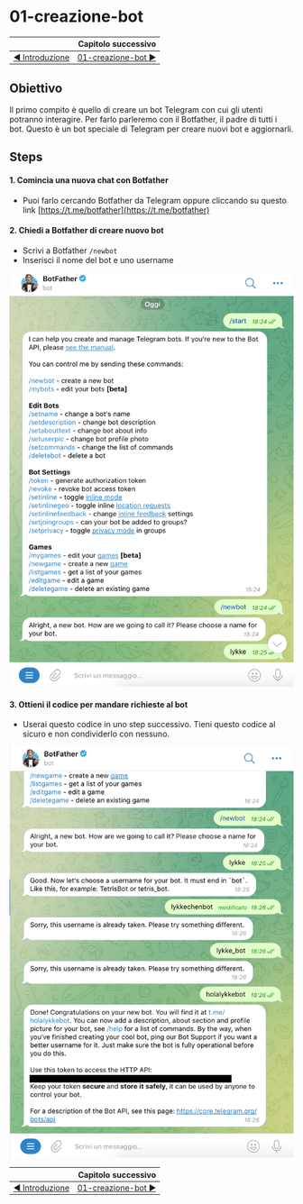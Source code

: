 # 01-creazione-bot

|    | Capitolo successivo | 
|:-- | ------------------: |
| [◀︎ Introduzione](https://github.com/voxel-community/2021-telegram-nasa-bot/) | [01-creazione-bot ▶︎]() |

## Obiettivo

Il primo compito è quello di creare un bot Telegram con cui gli utenti potranno interagire. Per farlo parleremo con il Botfather, il padre di tutti i bot. Questo è un bot speciale di Telegram per creare nuovi bot e aggiornarli. 

## Steps

#### 1. Comincia una nuova chat con Botfather
- Puoi farlo cercando Botfather da Telegram oppure cliccando su questo link [https://t.me/botfather](https://t.me/botfather) 

#### 2. Chiedi a Botfather di creare nuovo bot
- Scrivi a Botfather `/newbot`
- Inserisci il nome del bot e uno username

<kbd>![0-fatherbot-1](../assets/Lessons/0-fatherbot-1.png)</kbd>

#### 3. Ottieni il codice per mandare richieste al bot
- Userai questo codice in uno step successivo. Tieni questo codice al sicuro e non condividerlo con nessuno.

<kbd>![0-fatherbot-1](../assets/Lessons/0-fatherbot-2.png)</kbd>


|    | Capitolo successivo | 
|:-- | ------------------: |
| [◀︎ Introduzione](https://github.com/voxel-community/2021-telegram-nasa-bot/) | [01-creazione-bot ▶︎]() |